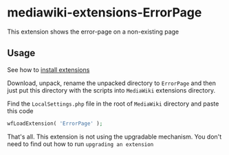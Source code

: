 # mediawiki-extensions-ErrorPage

This extension shows the error-page on a non-existing page

## Usage
See how to [install extensions](https://www.mediawiki.org/wiki/Manual:Extensions#Installing_an_extension)

Download, unpack, rename the unpacked directory to `ErrorPage` and then just put this directory with the scripts into `MediaWiki` extensions directory.

Find the `LocalSettings.php` file in the root of `MediaWiki` directory and paste this code
```php
wfLoadExtension( 'ErrorPage' );
```

That's all. This extension is not using the upgradable mechanism. You don't need to find out how to run `upgrading an extension`
